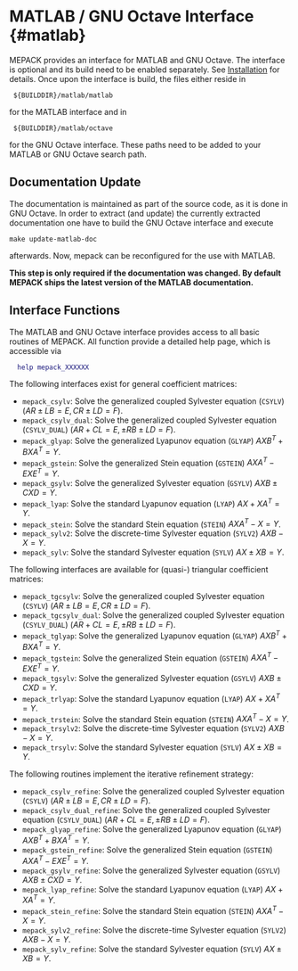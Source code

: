 MATLAB / GNU Octave Interface                                         {#matlab}
=============================

MEPACK provides an interface for MATLAB and GNU Octave. The interface is
optional and its build need to be enabled separately. See
[Installation](../doc/install.md) for details. Once upon the interface is build,
the files either reside in
```shell
 ${BUILDDIR}/matlab/matlab
```
for the MATLAB interface and in
```shell
 ${BUILDDIR}/matlab/octave
```
for the GNU Octave interface. These paths need to be added to your MATLAB or
GNU Octave search path.

Documentation Update
--------------------

The documentation is maintained as part of the source code, as it is done in GNU
Octave. In order to extract (and update) the currently extracted documentation
one have to build the GNU Octave interface and execute
```shell
make update-matlab-doc
```
afterwards. Now, mepack can be reconfigured for the use with MATLAB.

**This step is only required if the documentation was changed. By default MEPACK
ships the latest version of the MATLAB documentation.**

Interface Functions
-------------------

The MATLAB and GNU Octave interface provides access to all basic routines of
MEPACK. All function provide a detailed help page, which is accessible via
```matlab
  help mepack_XXXXXX
```

The following interfaces exist for general coefficient matrices:

 - `mepack_csylv`: Solve the generalized coupled Sylvester equation (`CSYLV`)
                   $`(AR \pm LB=E,CR \pm LD = F)`$.
 - `mepack_csylv_dual`: Solve the generalized coupled Sylvester equation
                        (`CSYLV_DUAL`) $`(AR + CL = E, \pm RB \pm LD =F)`$.
 - `mepack_glyap`: Solve the generalized Lyapunov equation (`GLYAP`)
                   $`AXB^{T} + BXA^T = Y`$.
 - `mepack_gstein`: Solve the generalized Stein equation (`GSTEIN`)
                    $`AXA^T - EXE^T = Y`$.
 - `mepack_gsylv`: Solve the generalized Sylvester equation (`GSYLV`)
                   $`AXB \pm CXD = Y`$.
 - `mepack_lyap`: Solve the standard Lyapunov equation (`LYAP`)
                  $`AX + XA^T = Y`$.
 - `mepack_stein`: Solve the standard Stein equation (`STEIN`)
                   $`AXA^T - X = Y`$.
 - `mepack_sylv2`: Solve the discrete-time Sylvester equation (`SYLV2`)
                   $`AXB - X = Y`$.
 - `mepack_sylv`: Solve the standard Sylvester equation (`SYLV`)
                  $`AX\pm XB = Y`$.

The following interfaces are available for (quasi-) triangular coefficient
matrices:

 - `mepack_tgcsylv`: Solve the generalized coupled Sylvester equation (`CSYLV`)
                     $`(AR \pm LB=E,CR \pm LD = F)`$.
 - `mepack_tgcsylv_dual`: Solve the generalized coupled Sylvester equation
                          (`CSYLV_DUAL`) $`(AR + CL = E, \pm RB \pm LD =F)`$.
 - `mepack_tglyap`: Solve the generalized Lyapunov equation (`GLYAP`)
                    $`AXB^{T} + BXA^T = Y`$.
 - `mepack_tgstein`: Solve the generalized Stein equation (`GSTEIN`)
                     $`AXA^T - EXE^T = Y`$.
 - `mepack_tgsylv`: Solve the generalized Sylvester equation (`GSYLV`)
                    $`AXB \pm CXD = Y`$.
 - `mepack_trlyap`: Solve the standard Lyapunov equation (`LYAP`)
                    $`AX + XA^T = Y`$.
 - `mepack_trstein`: Solve the standard Stein equation (`STEIN`)
                     $`AXA^T - X = Y`$.
 - `mepack_trsylv2`: Solve the discrete-time Sylvester equation (`SYLV2`)
                     $`AXB - X = Y`$.
 - `mepack_trsylv`: Solve the standard Sylvester equation (`SYLV`)
                    $`AX\pm XB = Y`$.

The following routines implement the iterative refinement strategy:

 - `mepack_csylv_refine`:  Solve the generalized coupled Sylvester equation
                           (`CSYLV`) $`(AR \pm LB=E,CR \pm LD = F)`$.
 - `mepack_csylv_dual_refine`: Solve the generalized coupled Sylvester equation
                            (`CSYLV_DUAL`) $`(AR + CL = E, \pm RB \pm LD =F)`$.
 - `mepack_glyap_refine`: Solve the generalized Lyapunov equation (`GLYAP`)
                          $`AXB^{T} + BXA^T = Y`$.
 - `mepack_gstein_refine`: Solve the generalized Stein equation (`GSTEIN`)
                           $`AXA^T - EXE^T = Y`$.
 - `mepack_gsylv_refine`: Solve the generalized Sylvester equation (`GSYLV`)
                          $`AXB \pm CXD = Y`$.
 - `mepack_lyap_refine`:  Solve the standard Lyapunov equation (`LYAP`)
                          $`AX + XA^T = Y`$.
 - `mepack_stein_refine`: Solve the standard Stein equation (`STEIN`)
                          $`AXA^T - X = Y`$.
 - `mepack_sylv2_refine`: Solve the discrete-time Sylvester equation (`SYLV2`)
                          $`AXB - X = Y`$.
 - `mepack_sylv_refine`: Solve the standard Sylvester equation (`SYLV`)
                         $`AX\pm XB = Y`$.



